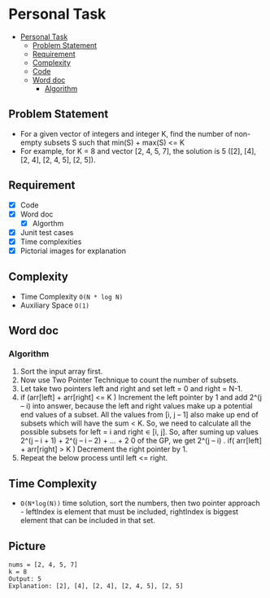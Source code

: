 # Personal Task

- [Personal Task](#personal-task)
  - [Problem Statement](#problem-statement)
  - [Requirement](#requirement)
  - [Complexity](#complexity)
  - [Code](#code)
  - [Word doc](#word-doc)
    - [Algorithm](#algorithm)

## Problem Statement

- For a given vector of integers and integer K, find the number of non-empty subsets S such that min(S) + max(S) <= K
- For example, for K = 8 and vector [2, 4, 5, 7], the solution is 5 ([2], [4], [2, 4], [2, 4, 5], [2, 5]).

## Requirement

- [x] Code
- [x] Word doc
  - [x] Algorthm
- [x] Junit test cases
- [x] Time complexities
- [X] Pictorial images for explanation

## Complexity

- Time Complexity `O(N * log N)`
- Auxiliary Space `O(1)`

## Word doc

### Algorithm

1. Sort the input array first.
2. Now use Two Pointer Technique to count the number of subsets.
3. Let take two pointers left and right and set left = 0 and right = N-1.
4. if (arr[left] + arr[right] <= K )
   Increment the left pointer by 1 and add 2^(j – i) into answer, because the left and right values make up a potential end values of a subset. All the values from [i, j – 1] also make up end of subsets which will have the sum < K. So, we need to calculate all the possible subsets for left = i and right ∊ [i, j]. So, after suming up values 2^(j – i + 1) + 2^(j – i – 2) + … + 2 0 of the GP, we get 2^(j – i) .
   if( arr[left] + arr[right] > K )
   Decrement the right pointer by 1.
5. Repeat the below process until left <= right.

## Time Complexity

- `O(N*log(N))` time solution, sort the numbers, then two pointer approach - leftIndex is element that must be included, rightIndex is biggest element that can be included in that set.

## Picture

```text
nums = [2, 4, 5, 7]
k = 8
Output: 5
Explanation: [2], [4], [2, 4], [2, 4, 5], [2, 5]
```